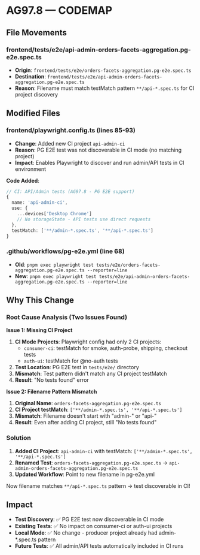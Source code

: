 # AG97.8 — CODEMAP

## File Movements

### frontend/tests/e2e/api-admin-orders-facets-aggregation.pg-e2e.spec.ts
- **Origin**: `frontend/tests/e2e/orders-facets-aggregation.pg-e2e.spec.ts`
- **Destination**: `frontend/tests/e2e/api-admin-orders-facets-aggregation.pg-e2e.spec.ts`
- **Reason**: Filename must match testMatch pattern `**/api-*.spec.ts` for CI project discovery

## Modified Files

### frontend/playwright.config.ts (lines 85-93)
- **Change**: Added new CI project `api-admin-ci`
- **Reason**: PG E2E test was not discoverable in CI mode (no matching project)
- **Impact**: Enables Playwright to discover and run admin/API tests in CI environment

**Code Added**:
```typescript
// CI: API/Admin tests (AG97.8 - PG E2E support)
{
  name: 'api-admin-ci',
  use: {
    ...devices['Desktop Chrome']
    // No storageState - API tests use direct requests
  },
  testMatch: ['**/admin-*.spec.ts', '**/api-*.spec.ts']
}
```

### .github/workflows/pg-e2e.yml (line 68)
- **Old**: `pnpm exec playwright test tests/e2e/orders-facets-aggregation.pg-e2e.spec.ts --reporter=line`
- **New**: `pnpm exec playwright test tests/e2e/api-admin-orders-facets-aggregation.pg-e2e.spec.ts --reporter=line`

## Why This Change

### Root Cause Analysis (Two Issues Found)

**Issue 1: Missing CI Project**
1. **CI Mode Projects**: Playwright config had only 2 CI projects:
   - `consumer-ci`: testMatch for smoke, auth-probe, shipping, checkout tests
   - `auth-ui`: testMatch for @no-auth tests
2. **Test Location**: PG E2E test in `tests/e2e/` directory
3. **Mismatch**: Test pattern didn't match any CI project testMatch
4. **Result**: "No tests found" error

**Issue 2: Filename Pattern Mismatch**
1. **Original Name**: `orders-facets-aggregation.pg-e2e.spec.ts`
2. **CI Project testMatch**: `['**/admin-*.spec.ts', '**/api-*.spec.ts']`
3. **Mismatch**: Filename doesn't start with "admin-" or "api-"
4. **Result**: Even after adding CI project, still "No tests found"

### Solution
1. **Added CI Project**: `api-admin-ci` with testMatch: `['**/admin-*.spec.ts', '**/api-*.spec.ts']`
2. **Renamed Test**: `orders-facets-aggregation.pg-e2e.spec.ts` → `api-admin-orders-facets-aggregation.pg-e2e.spec.ts`
3. **Updated Workflow**: Point to new filename in pg-e2e.yml

Now filename matches `**/api-*.spec.ts` pattern → test discoverable in CI!

## Impact
- **Test Discovery**: ✅ PG E2E test now discoverable in CI mode
- **Existing Tests**: ✅ No impact on consumer-ci or auth-ui projects
- **Local Mode**: ✅ No change - producer project already had admin-*.spec.ts pattern
- **Future Tests**: ✅ All admin/API tests automatically included in CI runs
